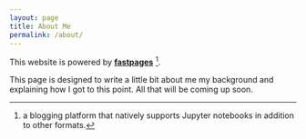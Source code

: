 ```yaml
---
layout: page
title: About Me
permalink: /about/
---
```


This website is powered by **[fastpages](https://github.com/fastai/fastpages)** [^1].

This page is designed to write a little bit about me my background and explaining how I got to this point. All that will be coming up soon.


[^1]:a blogging platform that natively supports Jupyter notebooks in addition to other formats.
